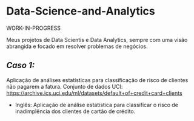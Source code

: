 # Data-Science-and-Analytics

WORK-IN-PROGRESS

Meus projetos de Data Scientis e Data Analytics, sempre com uma visão abrangida e focado em resolver problemas de negócios.

## _Caso 1:_ 
Aplicação de análises estatísticas para classificação de risco de clientes não pagarem a fatura. Conjunto de dados UCI: https://archive.ics.uci.edu/ml/datasets/default+of+credit+card+clients

* Inglês: Aplicação de análise estatística para classificar o risco de inadimplência dos clientes de cartão de crédito.
